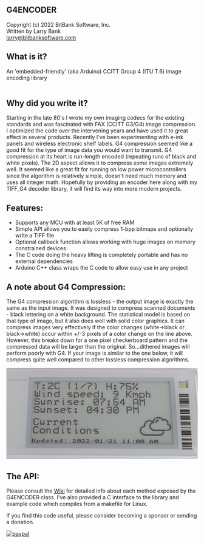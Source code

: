 G4ENCODER
---------
Copyright (c) 2022 BitBank Software, Inc.<br>
Written by Larry Bank<br>
larry@bitbanksoftware.com<br>

What is it?
------------
An 'embedded-friendly' (aka Arduino) CCITT Group 4 (ITU T.6) image encoding library<br>
<br>

Why did you write it?
---------------------
Starting in the late 80's I wrote my own imaging codecs for the existing standards and was fascinated with FAX (CCITT G3/G4) image compression. I optimized the code over the intervening years and have used it to great effect in several products. Recently I've been experimenting with e-ink panels and wireless electronic shelf labels. G4 compression seemed like a good fit for the type of image data you would want to transmit. G4 compression at its heart is run-length encoded (repeating runs of black and white pixels). The 2D aspect allows it to compress some images extremely well. It seemed like a great fit for running on low power microcontrollers since the algorithm is relatively simple, doesn't need much memory and uses all integer math. Hopefully by providing an encoder here along with my TIFF_G4 decoder library, it will find its way into more modern projects.<br>

Features:
---------
- Supports any MCU with at least 5K of free RAM
- Simple API allows you to easily compress 1-bpp bitmaps and optionally write a TIFF file
- Optional callback function allows working with huge images on memory constrained devices
- The C code doing the heavy lifting is completely portable and has no external dependencies
- Arduino C++ class wraps the C code to allow easy use in any project

A note about G4 Compression:
----------------------------
The G4 compression algorithm is lossless - the output image is exactly the same as the input image. It was designed to compress scanned documents - black lettering on a white background. The statistical model is based on that type of image, but it also does well with solid color graphics. It can compress images very effectively if the color changes (white->black or black->white) occur within +/-3 pixels of a color change on the line above. However, this breaks down for a one pixel checkerboard pattern and the compressed data will be larger than the original. So...dithered images will perform poorly with G4. If your image is similar to the one below, it will compress quite well compared to other lossless compression algorithms.

![G4ENC](/g4_example.jpg?raw=true "G4 Example")

The API:
--------
Please consult the [Wiki](https://github.com/bitbank2/G4ENC/wiki) for detailed info about each method exposed by the G4ENCODER class. I've also provided a C interface to the library and example code which compiles from a makefile for Linux.<br>


If you find this code useful, please consider becoming a sponsor or sending a donation.

[![paypal](https://www.paypalobjects.com/en_US/i/btn/btn_donateCC_LG.gif)](https://www.paypal.com/cgi-bin/webscr?cmd=_s-xclick&hosted_button_id=SR4F44J2UR8S4)

